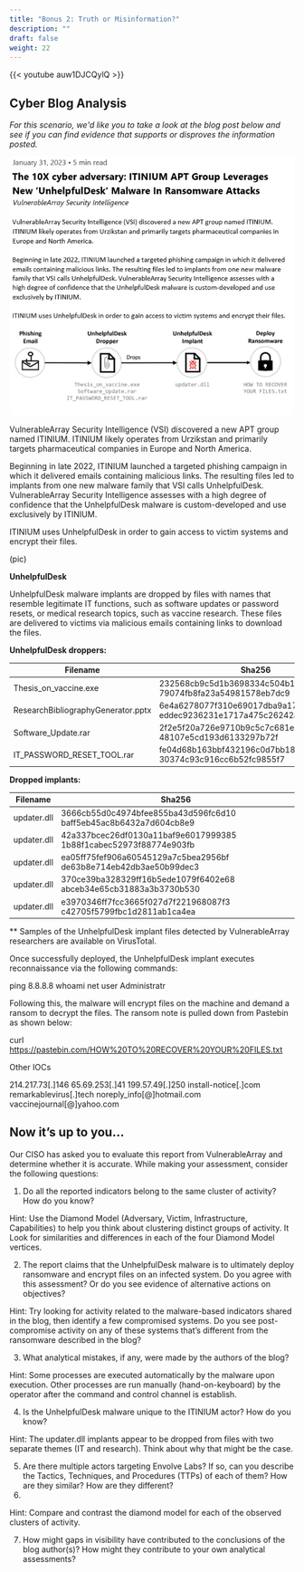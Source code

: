 ```yaml
---
title: "Bonus 2: Truth or Misinformation?"
description: ""
draft: false
weight: 22
---
```


{{< youtube auw1DJCQylQ >}}

## Cyber Blog Analysis

*For this scenario, we'd like you to take a look at the blog post below and see if you can find evidence that supports or disproves the information posted.*

<img src= "https://github.com/bgrant34/workshops/blob/master/content/english/kusto-kc7/Images/blog1.png?raw=true" alt= “” width="value" height="value">


VulnerableArray Security Intelligence (VSI) discovered a new APT group named ITINIUM. ITINIUM likely operates from Urzikstan and primarily targets pharmaceutical companies in Europe and North America. 
 
Beginning in late 2022, ITINIUM launched a targeted phishing campaign in which it delivered emails containing malicious links. The resulting files led to implants from one new malware family that VSI calls UnhelpfulDesk. VulnerableArray Security Intelligence assesses with a high degree of confidence that the UnhelpfulDesk malware is custom-developed and use exclusively by ITINIUM.  
 
ITINIUM uses UnhelpfulDesk in order to gain access to victim systems and encrypt their files.  


(pic)

**UnhelpfulDesk** 
 
UnhelpfulDesk malware implants are dropped by files with names that resemble legitimate IT functions, such as software updates or password resets, or medical research topics, such as vaccine research. These files are delivered to victims via malicious emails containing links to download the files.  
 
 
 
**UnhelpfulDesk droppers:** 
 
| Filename 	| Sha256     |
| --------------- | ------------------------------------------------------- |
|Thesis_on_vaccine.exe 	| 232568cb9c5d1b3698334c504b173e637826d 79074fb8fa23a54981578eb7dc9   |
|ResearchBibliographyGenerator.pptx 	| 6e4a6278077f310e69017dba9a173d9d27 eddec9236231e1717a475c26242ae6    |
|Software_Update.rar |	2f2e5f20a726e9710b9c5c7c681e66240f854acd 48107e5cd193d6133297b72f    |
|IT_PASSWORD_RESET_TOOL.rar |	fe04d68b163bbf432196c0d7bb184176a42606 30374c93c916cc6b52fc9855f7 |
 
**Dropped implants:** 
 
|Filename 	| Sha256 |
| --- | --- | 
|updater.dll |	3666cb55d0c4974bfee855ba43d596fc6d10 baff5eb45ac8b6432a7d604cb8e9 | 
|updater.dll |	42a337bcec26df0130a11baf9e6017999385 1b88f1cabec52973f88774e903fb | 
|updater.dll |	ea05ff75fef906a60545129a7c5bea2956bf de63b8e714eb42db3ae50b99dec3 | 
|updater.dll |  370ce39ba328329ff16b5ede1079f6402e68 abceb34e65cb31883a3b3730b530 | 
|updater.dll |	e3970346ff7fcc3665f027d7f221968087f3 c42705f5799fbc1d2811ab1ca4ea | 
 
 
 
** Samples of the UnhelpfulDesk implant files detected by VulnerableArray researchers are available on VirusTotal. 
 
Once successfully deployed, the UnhelpfulDesk implant executes reconnaissance via the following commands: 
 
ping 8.8.8.8 whoami 
net user Administratr 
 
Following this, the malware will encrypt files on the machine and demand a ransom to decrypt the files. The ransom note is pulled down from Pastebin as shown below: 
 
curl https://pastebin.com/HOW%20TO%20RECOVER%20YOUR%20FILES.txt 
 
Other IOCs 
 
214.217.73[.]146 
65.69.253[.]41 199.57.49[.]250 install-notice[.]com remarkablevirus[.]tech noreply_info[@]hotmail.com 
vaccinejournal[@]yahoo.com 


## Now it’s up to you… 
 
Our CISO has asked you to evaluate this report from VulnerableArray and determine whether it is accurate. While making your assessment, consider the following questions: 
 
1.	Do all the reported indicators belong to the same cluster of activity? How do you know? 
 
  Hint: Use the Diamond Model (Adversary, Victim, Infrastructure, Capabilities) to help you think about clustering distinct groups of activity. It Look for similarities and differences in each of the four Diamond Model vertices.  
 
2.	The report claims that the UnhelpfulDesk malware is to ultimately deploy ransomware and encrypt files on an infected system. Do you agree with this assessment? Or do you see evidence of alternative actions on objectives? 
 
  Hint: Try looking for activity related to the malware-based indicators shared in the blog, then identify a few compromised systems. Do you see post-compromise activity on any of these systems that’s different from the ransomware described in the blog? 
 
3.	What analytical mistakes, if any, were made by the authors of the blog? 
 
  Hint: Some processes are executed automatically by the malware upon execution. Other processes are run manually (hand-on-keyboard) by the operator after the command and control channel is establish. 
 
 
4.	Is the UnhelpfulDesk malware unique to the ITINIUM actor? How do you know? 
 
  Hint: The updater.dll implants appear to be dropped from files with two separate themes (IT and research). Think about why that might be the case.  
 
5.	Are there multiple actors targeting Envolve Labs? If so, can you describe the Tactics, Techniques, and Procedures (TTPs) of each of them? How are they similar? How are they different? 
6.  
  Hint: Compare and contrast the diamond model for each of the observed clusters of activity. 
 
7. How might gaps in visibility have contributed to the conclusions of the blog author(s)? How might they contribute to your own analytical assessments? 
